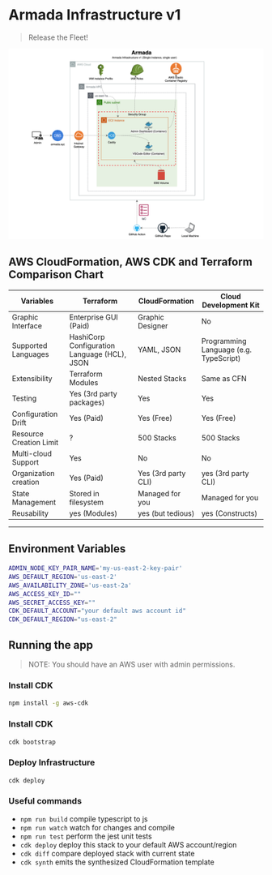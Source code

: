 
# Armada Infrastructure v1

> Release the Fleet!

![Armada infra v1](armada-infra-v1.png)

## AWS CloudFormation, AWS CDK and Terraform Comparison Chart

| Variables               | Terraform                                    | CloudFormation      | Cloud Development Kit                  |
| ----------------------- | -------------------------------------------- | ------------------- | -------------------------------------- |
| Graphic Interface       | Enterprise GUI (Paid)                        | Graphic Designer    | No                                    |
| Supported Languages     | HashiCorp Configuration Language (HCL), JSON | YAML, JSON          | Programming Language (e.g. TypeScript) |
| Extensibility           | Terraform Modules                            | Nested Stacks       | Same as CFN                            |
| Testing                 | Yes (3rd party packages)                     | Yes                 | Yes                                    |
| Configuration Drift     | Yes (Paid)                                   | Yes (Free)          | Yes (Free)                             |
| Resource Creation Limit | ?                                            | 500 Stacks          | 500 Stacks                             |
| Multi-cloud Support     | Yes                                          | No                  | No                                     |
| Organization creation   | Yes (Paid)                                   | Yes (3rd party CLI) | yes (3rd party CLI)                    |
| State Management        | Stored in filesystem                         | Managed for you     | Managed for you                        |
| Reusability             | yes (Modules)                                | yes (but tedious)   | yes (Constructs)                       |


---

## Environment Variables
```sh
ADMIN_NODE_KEY_PAIR_NAME='my-us-east-2-key-pair'
AWS_DEFAULT_REGION='us-east-2'
AWS_AVAILABILITY_ZONE='us-east-2a'
AWS_ACCESS_KEY_ID=""
AWS_SECRET_ACCESS_KEY=""
CDK_DEFAULT_ACCOUNT="your default aws account id"
CDK_DEFAULT_REGION="us-east-2"
```

## Running the app

> NOTE: You should have an AWS user with admin permissions. 

### Install CDK 
```sh
npm install -g aws-cdk
```

### Install CDK 
```sh
cdk bootstrap 
```

### Deploy Infrastructure
```sh
cdk deploy
```


### Useful commands
* `npm run build`   compile typescript to js
* `npm run watch`   watch for changes and compile
* `npm run test`    perform the jest unit tests
* `cdk deploy`      deploy this stack to your default AWS account/region
* `cdk diff`        compare deployed stack with current state
* `cdk synth`       emits the synthesized CloudFormation template
